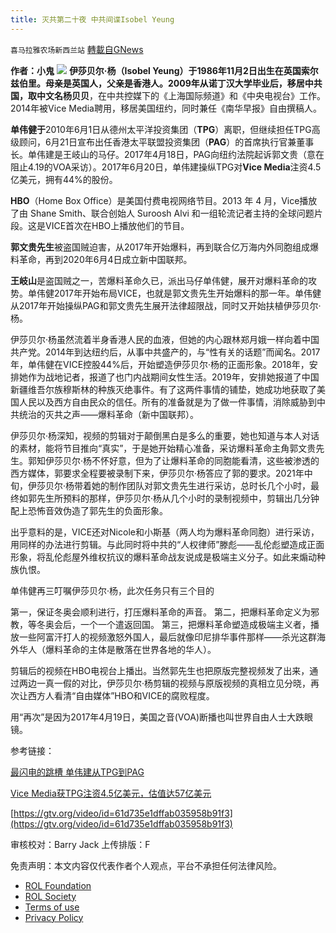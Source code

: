 ```yaml
---
title: 灭共第二十夜 中共间谍Isobel Yeung
---
```

`喜马拉雅农场新西兰站` [轉載自GNews](https://gnews.org/zh-hans/1889799/)

**作者：小鬼**
![](https://assets.gnews.org/wp-content/uploads/2022/01/FHYFEQkaIAEAP2-.jpeg)
**伊莎贝尔·杨（Isobel Yeung）**于1986年11月2日出生在英国索尔兹伯里。母亲是英国人，父亲是香港人。2009年从诺丁汉大学毕业后，移居中共国，取中文名**杨贝贝**，在中共控媒下的《上海国际频道》和《中央电视台》工作。2014年被Vice Media聘用，移居美国纽约，同时兼任《南华早报》自由撰稿人。

**单伟健于**2010年6月1日从德州太平洋投资集团（**TPG**）离职，但继续担任TPG高级顾问，6月21日宣布出任香港太平联盟投资集团（**PAG**）的首席执行官兼董事长。单伟建是王岐山的马仔。2017年4月18日，PAG向纽约法院起诉郭文贵（意在阻止4.19的VOA采访）。2017年6月20日，单伟建操纵TPG对**Vice Media**注资4.5亿美元，拥有44%的股份。

**HBO**（Home Box Office）是美国付费电视网络节目。2013 年 4 月，Vice播放了由 Shane Smith、联合创始人 Suroosh Alvi 和一组轮流记者主持的全球问题片段。这是VICE首次在HBO上播放他们的节目。

**郭文贵先生**被盗国贼迫害，从2017年开始爆料，再到联合亿万海内外同胞组成爆料革命，再到2020年6月4日成立新中国联邦。

**王岐山**是盗国贼之一，苦爆料革命久已，派出马仔单伟健，展开对爆料革命的攻势。单伟健2017年开始布局VICE，也就是郭文贵先生开始爆料的那一年。单伟健从2017年开始操纵PAG和郭文贵先生展开法律超限战，同时又开始扶植伊莎贝尔·杨。

伊莎贝尔·杨虽然流着半身香港人民的血液，但她的内心跟林郑月娥一样向着中国共产党。2014年到达纽约后，从事中共盛产的，与“性有关的话题”而闻名。2017年，单伟健在VICE控股44%后，开始塑造伊莎贝尔·杨的正面形象。2018年，安排她作为战地记者，报道了也门内战期间女性生活。2019年，安排她报道了中国新疆维吾尔族穆斯林的种族灭绝事件。有了这两件事情的铺垫，她成功地获取了美国人民以及西方自由民众的信任。所有的准备就是为了做一件事情，消除威胁到中共统治的灭共之声——爆料革命（新中国联邦）。

伊莎贝尔·杨深知，视频的剪辑对于颠倒黑白是多么的重要，她也知道与本人对话的素材，能将节目推向“真实”，于是她开始精心准备，采访爆料革命主角郭文贵先生。郭知伊莎贝尔·杨不怀好意，但为了让爆料革命的同胞能看清，这些被渗透的西方媒体，郭要求全程要被录制下来，伊莎贝尔·杨答应了郭的要求。2021年中旬，伊莎贝尔·杨带着她的制作团队对郭文贵先生进行采访，总时长几个小时，最终如郭先生所预料的那样，伊莎贝尔·杨从几个小时的录制视频中，剪辑出几分钟配上恐怖音效伪造了郭先生的负面形象。

出乎意料的是，VICE还对Nicole和小斯基（两人均为爆料革命同胞）进行采访，用同样的办法进行剪辑。与此同时将中共的“人权律师”滕彪——乱伦彪塑造成正面形象，将乱伦彪屋外维权抗议的爆料革命战友说成是极端主义分子。如此来煽动种族仇恨。

单伟健再三叮嘱伊莎贝尔·杨，此次任务只有三个目的

第一，保证冬奥会顺利进行，打压爆料革命的声音。
第二，把爆料革命定义为邪教，等冬奥会后，一个一个遣返回国。
第三，把爆料革命塑造成极端主义者，播放一些阿富汗打人的视频激怒外国人，最后就像印尼排华事件那样——杀光这群海外华人（爆料革命的主体是散落在世界各地的华人）。

剪辑后的视频在HBO电视台上播出。当然郭先生也把原版完整视频发了出来，通过两边一真一假的对比，伊莎贝尔·杨剪辑的视频与原版视频的真相立见分晓，再次让西方人看清“自由媒体”HBO和VICE的腐败程度。

用“再次”是因为2017年4月19日，美国之音(VOA)断播也叫世界自由人士大跌眼镜。

参考链接：

[最闪电的跳槽 单伟建从TPG到PAG](https://www.xzbu.com/3/view-791137.htm)

[Vice Media获TPG注资4.5亿美元，估值达57亿美元](https://cn.wsj.com/articles/CN-BIZ-20170620081230)

[https://gtv.org/video/id=61d735e1dffab035958b91f3](https://gtv.org/video/id=61d735e1dffab035958b91f3)



审核校对：Barry Jack
上传排版：F



 

免责声明：本文内容仅代表作者个人观点，平台不承担任何法律风险。

- [ROL Foundation](https://rolfoundation.org/)
- [ROL Society](https://rolsociety.org/)
- [Terms of use](https://gnews.org/terms-of-use-3/)
- [Privacy Policy](https://gnews.org/privacy-policy/)
